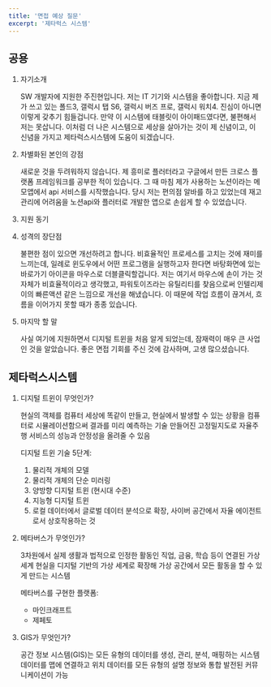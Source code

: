 ```yaml
---
title: '면접 예상 질문'
excerpt: '제타럭스 시스템'
---
```


## 공용

1. 자기소개

    SW 개발자에 지원한 주진현입니다. 저는 IT 기기와 시스템을 좋아합니다. 지금 제가 쓰고 있는 폴드3, 갤럭시 탭 S6, 갤럭시 버즈 프로, 갤럭시 워치4. 진심이 아니면 이렇게 갖추기 힘들겁니다. 만약 이 시스템에 태블릿이 아이패드였다면, 불편해서 저는 못삽니다. 이처럼 더 나은 시스템으로 세상을 살아가는 것이 제 신념이고, 이 신념을 가지고 제타럭스시스템에 도움이 되겠습니다.

2. 차별화된 본인의 강점

    새로운 것을 두려워하지 않습니다. 제 흥미로 플러터라고 구글에서 만든 크로스 플랫폼 프레임워크를 공부한 적이 있습니다. 그 때 마침 제가 사용하는 노션이라는 메모앱에서 api 서비스를 시작했습니다. 당시 저는 편의점 알바를 하고 있었는데 재고 관리에 어려움을 노션api와 플러터로 개발한 앱으로 손쉽게 할 수 있었습니다.

3. 지원 동기

    

4. 성격의 장단점

    불편한 점이 있으면 개선하려고 합니다. 비효율적인 프로세스를 고치는 것에 재미를 느끼는데, 일례로 윈도우에서 어떤 프로그램을 실행하고자 한다면 바탕화면에 있는 바로가기 아이콘을 마우스로 더블클릭할겁니다. 저는 여기서 마우스에 손이 가는 것 자체가 비효율적이라고 생각했고, 파워토이즈라는 유틸리티를 찾음으로써 인텔리제이의 빠른액션 같은 느낌으로 개선을 해냈습니다.
    이 때문에 작업 흐름이 끊겨서, 흐름을 이어가지 못할 때가 종종 있습니다.

5. 마지막 할 말

    사실 여기에 지원하면서 디지털 트윈을 처음 알게 되었는데, 잠재력이 매우 큰 사업인 것을 알았습니다. 좋은 면접 기회를 주신 것에 감사하며, 고생 많으셨습니다.

## 제타럭스시스템

1. 디지털 트윈이 무엇인가?

    현실의 객체를 컴퓨터 세상에 똑같이 만들고, 현실에서 발생할 수 있는 상황을 컴퓨터로 시뮬레이션함으써 결과를 미리 예측하는 기술
    만들어진 고정밀지도로 자율주행 서비스의 성능과 안정성을 올려줄 수 있음

    디지털 트윈 기술 5단계:

    1. 물리적 개체의 모델
    2. 물리적 개체의 단순 미러링
    3. 양방향 디지털 트윈 (현시대 수준)
    4. 지능형 디지털 트윈
    5. 로컬 데이터에서 글로벌 데이터 분석으로 확장, 사이버 공간에서 자율 에이전트로서 상호작용하는 것

2. 메타버스가 무엇인가?

    3차원에서 실제 생활과 법적으로 인정한 활동인 직업, 금융, 학습 등이 연결된 가상 세계
    현실을 디지털 기반의 가상 세계로 확장해 가상 공간에서 모든 활동을 할 수 있게 만드는 시스템

    메타버스를 구현한 플랫폼:

    - 마인크래프트
    - 제페토

3. GIS가 무엇인가?

    공간 정보 시스템(GIS)는 모든 유형의 데이터를 생성, 관리, 분석, 매핑하는 시스템
    데이터를 맵에 연결하고 위치 데이터를 모든 유형의 설명 정보와 통합
    발전된 커뮤니케이션이 가능
